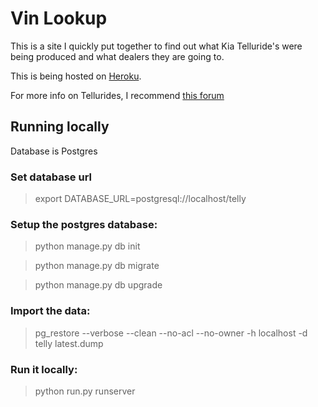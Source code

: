 # Vin Lookup

This is a site I quickly put together to find out what Kia Telluride's were being produced and what dealers they are going to.

This is being hosted on [Heroku](http://telluride-lookup.herokuapp.com/).

For more info on Tellurides, I recommend [this forum](https://tellurideforum.org/)

## Running locally
Database is Postgres

### Set database url
> export DATABASE_URL=postgresql://localhost/telly

### Setup the postgres database:

> python manage.py db init

> python manage.py db migrate

> python manage.py db upgrade

### Import the data:

> pg_restore --verbose --clean --no-acl --no-owner -h localhost -d telly latest.dump

### Run it locally:
> python run.py runserver

